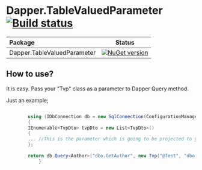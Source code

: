#   Dapper.TableValuedParameter [![Build status](https://ci.appveyor.com/api/projects/status/3t2nxjcyy61krfql/branch/master?svg=true)](https://ci.appveyor.com/project/ayberkcanturk/dapper-tablevaluedparameter)

|Package|Status|
|:------|:-----:|
|Dapper.TableValuedParameter|[![NuGet version](https://badge.fury.io/nu/Dapper.TableValuedParameter.svg)](https://badge.fury.io/nu/Dapper.TableValuedParameter)|

## How to use?

It is easy. Pass your "Tvp" class as a parameter to Dapper Query method. 

Just an example;

```csharp

	    using (IDbConnection db = new SqlConnection(ConfigurationManager.ConnectionStrings["AdventureWorks"].ConnectionString))
	    {
		IEnumerable<TvpDto> tvpDto = new List<TvpDto>()
		{
		... //This is the parameter which is going to be projected to your table-valued parameter.
		};
		    
		return db.Query<Author>("dbo.GetAuthor", new Tvp("@Test", "dbo.UserDefinedType", tvpDto), commandType: CommandType.StoredProcedure).ToList(); 
            }
```
